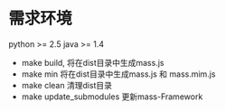 需求环境
========
python >= 2.5
java >= 1.4

* make build, 将在dist目录中生成mass.js
* make min 将在dist目录中生成mass.js 和 mass.mim.js
* make clean 清理dist目录
* make update_submodules 更新mass-Framework
